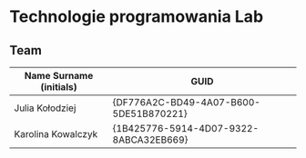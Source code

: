 # Technologie programowania Lab

## Team

| Name Surname (initials) | GUID                                     |
| ----------------------- | ---------------------------------------- |
| Julia Kołodziej         | {DF776A2C-BD49-4A07-B600-5DE51B870221}   |
| Karolina Kowalczyk      | {1B425776-5914-4D07-9322-8ABCA32EB669}   |
